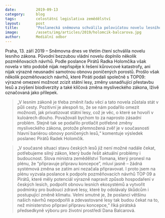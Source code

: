 ```yaml
---
date:         2019-09-13
category:     blog
tags:         celostátní legislativa zemědělství
layout:       post
title:        "Poslanecká sněmovna schválila polovičatou novelu lesního zákona"
image:        /assets/img/articles/2019/holomcik-balcarova.jpg
author:       Mediální odbor
---
```




Praha, 13. září 2019 – Sněmovna dnes ve třetím čtení schválila novelu lesního zákona. Původní bezzubou vládní novelu doplnilo několik pozměňovacích návrhů. Podle poslance Pirátů Radka Holomčíka však novela v této podobě nijak nepřispěje k řešení kůrovcové katastrofy, ani nijak výrazně neusnadní samotnou obnovu poničených porostů. Prošlo však několik pozměňovacích návrhů, které Piráti podali společně s TOP09: výrazné omezení možnost zcizit státní lesy, změny usnadňující přestavbu lesů a zvýšení biodiverzity a také klíčová změna mysliveckého zákona, lživě označovaná jako přílepek.

 
> „V lesním zákoně je třeba změnit řadu věcí a tato novela zůstala stát v půli cesty. Pozitivní je alespoň to, že se nám podařilo omezit možnosti, jak privatizovat státní lesy, což je věc, o které se hovoří v kuloárech dlouho. Považovali bychom to za naprosto zásadní problém. Stejně tak se podařilo protlačit potřebné změny mysliveckého zákona, protože přemnožená zvěř je v současnosti hlavní bariérou obnovy poničených lesů,“ komentuje výsledek poslanec Pirátů Radek Holomčík.

 

> „V současné situaci stavu českých lesů již není možné nadále čekat, potřebujeme silný zákon, který bude řešit aktuální problémy i budoucnost. Slova ministra zemědělství Tomana, který pronesl na plénu, že “připravuje přípravu koncepce”, mluví jasně – žádná systémová změna se zatím ani nezačala připravovat. I proto jsem na plénu vyzvala poslance k podpoře pozměňovacích návrhů TOP 09 a Pirátů, které měly potenciál výrazně napravit způsob hospodaření v českých lesích, podpořit obnovu lesních ekosystémů a vytvořit podmínky pro budoucí zdravé lesy, které by odolávaly škůdcům i postupující změně klimatu. Velmi smutné je, že poslanci většinu našich návrhů nepodpořili a zdevastované lesy tak budou čekat na to, než ministerstvo připraví přípravu koncepce,“ říká pirátská předsedkyně výboru pro životní prostředí Dana Balcarová.

